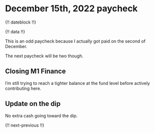 # December 15th, 2022 paycheck

{!! dateblock !!}

{!! data !!}

This is an odd paycheck because I actually got paid on the second of December.

The next paycheck will be two though.


## Closing M1 Finance

I’m still trying to reach a tighter balance at the fund level before actively contributing here.

## Update on the dip

 No extra cash going toward the dip.

{!! next-previous !!}
